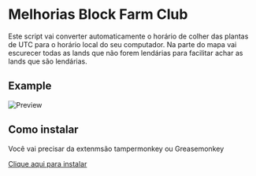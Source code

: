 # Melhorias Block Farm Club

Este script vai converter automaticamente o horário de colher das plantas de UTC para o horário local do seu computador.
Na parte do mapa vai escurecer todas as lands que não forem lendárias para facilitar achar as lands que são lendárias.

## Example
![Preview](https://i.imgur.com/LY0w4Ms.png)

## Como instalar
Você vai precisar da extenmsão tampermonkey ou Greasemonkey

[Clique aqui para instalar](https://github.com/victorscopel/melhoriasbfc/raw/master/bfc.js)
